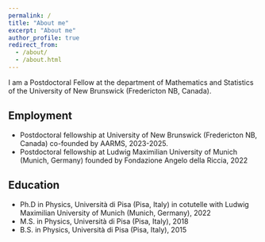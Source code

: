 ```yaml
---
permalink: /
title: "About me"
excerpt: "About me"
author_profile: true
redirect_from: 
  - /about/
  - /about.html
---
```


I am a Postdoctoral Fellow at the department of Mathematics and Statistics of the University of New Brunswick (Fredericton NB, Canada).

<h2 id="active">
Employment
</h2>

* Postdoctoral fellowship at University of New Brunswick (Fredericton NB, Canada) co-founded by AARMS, 2023-2025.
* Postdoctoral fellowship at Ludwig Maximilian University of Munich (Munich, Germany) founded by Fondazione Angelo della Riccia, 2022

<h2 id="active">
Education
</h2>

* Ph.D in Physics, Università di Pisa (Pisa, Italy) in cotutelle with Ludwig Maximilian University of Munich (Munich, Germany), 2022
* M.S. in Physics, Università di Pisa (Pisa, Italy), 2018
* B.S. in Physics, Università di Pisa (Pisa, Italy), 2015

